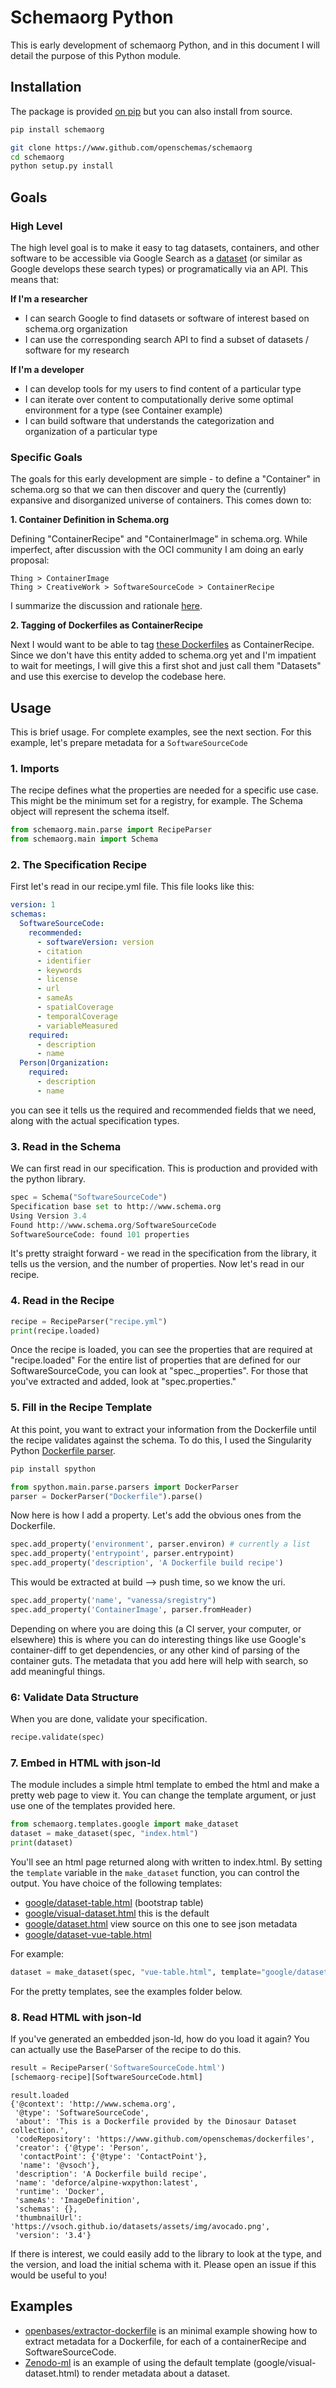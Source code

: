 # Schemaorg Python

This is early development of schemaorg Python, and in this document I will detail
the purpose of this Python module.

## Installation

The package is provided [on pip](https://pypi.org/project/schemaorg/) but you can also install from source.

```bash
pip install schemaorg
```
```bash
git clone https://www.github.com/openschemas/schemaorg
cd schemaorg
python setup.py install
```

## Goals

### High Level

The high level goal is to make it easy to tag datasets, containers, and other software to
be accessible via Google Search as a [dataset](https://developers.google.com/search/docs/data-types/dataset)
(or similar as Google develops these search types) or programatically via an API. This means that:

**If I'm a researcher**

 - I can search Google to find datasets or software of interest based on schema.org organization
 - I can use the corresponding search API to find a subset of datasets / software for my research

**If I'm a developer**

 - I can develop tools for my users to find content of a particular type
 - I can iterate over content to computationally derive some optimal environment for a type (see Container example)
 - I can build software that understands the categorization and organization of a particular type


### Specific Goals

The goals for this early development are simple - to define a "Container" in schema.org so that we
can then discover and query the (currently) expansive and disorganized universe of containers. This comes
down to:

**1. Container Definition in Schema.org**

Defining "ContainerRecipe" and "ContainerImage" in schema.org. While imperfect, after discussion with the OCI community I am doing an early proposal:

```
Thing > ContainerImage
Thing > CreativeWork > SoftwareSourceCode > ContainerRecipe
```

I summarize the discussion and rationale [here](https://github.com/openschemas/specifications/pull/9).

**2. Tagging of Dockerfiles as ContainerRecipe**

Next I would want to be able to tag [these Dockerfiles](https://www.github.com/vsoch/dockerfiles)
as ContainerRecipe. Since we don't have this entity added to schema.org yet and I'm impatient to 
wait for meetings, I will give this a first shot and just call them "Datasets" and use
this exercise to develop the codebase here.


## Usage

This is brief usage. For complete examples, see the next section. For this
example, let's prepare metadata for a `SoftwareSourceCode`


### 1. Imports

The recipe defines what the properties are needed for a specific use case. This
might be the minimum set for a registry, for example. The Schema object will
represent the schema itself.

```python
from schemaorg.main.parse import RecipeParser
from schemaorg.main import Schema
```

### 2. The Specification Recipe
First let's read in our recipe.yml file. This file looks like this:

```yaml
version: 1
schemas:
  SoftwareSourceCode:
    recommended:
      - softwareVersion: version
      - citation
      - identifier
      - keywords
      - license
      - url
      - sameAs
      - spatialCoverage
      - temporalCoverage
      - variableMeasured
    required:
      - description
      - name
  Person|Organization:
    required:
      - description
      - name
```

you can see it tells us the required and recommended fields that we need, along with
the actual specification types.

### 3. Read in the Schema
We can first read in our specification. This is production and provided with
the python library.

```python
spec = Schema("SoftwareSourceCode")
Specification base set to http://www.schema.org
Using Version 3.4
Found http://www.schema.org/SoftwareSourceCode
SoftwareSourceCode: found 101 properties
```
It's pretty straight forward - we read in the specification from the library,
it tells us the version, and the number of properties. Now let's read in our
recipe.


### 4. Read in the Recipe

```python
recipe = RecipeParser("recipe.yml")
print(recipe.loaded)
```

Once the recipe is loaded, you can see the properties that are required at "recipe.loaded"
For the entire list of properties that are defined for our SoftwareSourceCode, you
can look at "spec._properties". For those that you've extracted and added, look
at "spec.properties."

### 5. Fill in the Recipe Template

At this point, you want to extract your information from the Dockerfile until
the recipe validates against the schema. To do this, I used the Singularity
Python [Dockerfile parser](https://singularityhub.github.io/singularity-cli/recipes#python-api).

```bash
pip install spython
```
```python
from spython.main.parse.parsers import DockerParser
parser = DockerParser("Dockerfile").parse()
```
Now here is how I add a property. Let's add the obvious ones from the Dockerfile.

```python
spec.add_property('environment', parser.environ) # currently a list
spec.add_property('entrypoint', parser.entrypoint)
spec.add_property('description', 'A Dockerfile build recipe')
```

This would be extracted at build --> push time, so we know the uri.

```python
spec.add_property('name', "vanessa/sregistry")
spec.add_property('ContainerImage', parser.fromHeader)
```

Depending on where you are doing this (a CI server, your computer, or elsewhere)
this is where you can do interesting things like use Google's container-diff to
get dependencies, or any other kind of parsing of the container guts. The 
metadata that you add here will help with search, so add meaningful things.

### 6: Validate Data Structure
When you are done, validate your specification.

```python
recipe.validate(spec)
```
### 7. Embed in HTML with json-ld

The module includes a simple html template to embed the html and make
a pretty web page to view it. You can change the template argument, or just
use one of the templates provided here.

```python
from schemaorg.templates.google import make_dataset
dataset = make_dataset(spec, "index.html")
print(dataset)
```

You'll see an html page returned along with written to index.html.
By setting the `template` variable in the `make_dataset` function, you can control
the output. You have choice of the following templates:

 - [google/dataset-table.html](https://openschemas.github.io/schemaorg/examples/dataset-table.html)  (bootstrap table)
 - [google/visual-dataset.html](https://openschemas.github.io/schemaorg/examples/visual-dataset.html) this is the default
 - [google/dataset.html](https://openschemas.github.io/schemaorg/examples/dataset.html) view source on this one to see json metadata
 - [google/dataset-vue-table.html](https://openschemas.github.io/schemaorg/examples/dataset-vue-table.html)

For example:

```python
dataset = make_dataset(spec, "vue-table.html", template="google/dataset-vue-table.html")
```

For the pretty templates, see the examples folder below.

### 8. Read HTML with json-ld

If you've generated an embedded json-ld, how do you load it again?
You can actually use the BaseParser of the recipe to do this.

```python
result = RecipeParser('SoftwareSourceCode.html')
[schemaorg-recipe][SoftwareSourceCode.html]
```
```
result.loaded
{'@context': 'http://www.schema.org',
 '@type': 'SoftwareSourceCode',
 'about': 'This is a Dockerfile provided by the Dinosaur Dataset collection.',
 'codeRepository': 'https://www.github.com/openschemas/dockerfiles',
 'creator': {'@type': 'Person',
  'contactPoint': {'@type': 'ContactPoint'},
  'name': '@vsoch'},
 'description': 'A Dockerfile build recipe',
 'name': 'deforce/alpine-wxpython:latest',
 'runtime': 'Docker',
 'sameAs': 'ImageDefinition',
 'schemas': {},
 'thumbnailUrl': 'https://vsoch.github.io/datasets/assets/img/avocado.png',
 'version': '3.4'}
```

If there is interest, we could easily add to the library to look at the type,
and the version, and load the initial schema with it. Please open an issue if 
this would be useful to you!

## Examples

 - [openbases/extractor-dockerfile](https://www.github.com/openbases/extractor-dockerfile) is an minimal example showing how to extract metadata for a Dockerfile, for each of a containerRecipe and SoftwareSourceCode.
 - [Zenodo-ml](https://vsoch.github.io/zenodo-ml/) is an example of using the default template (google/visual-dataset.html) to render metadata about a dataset.

